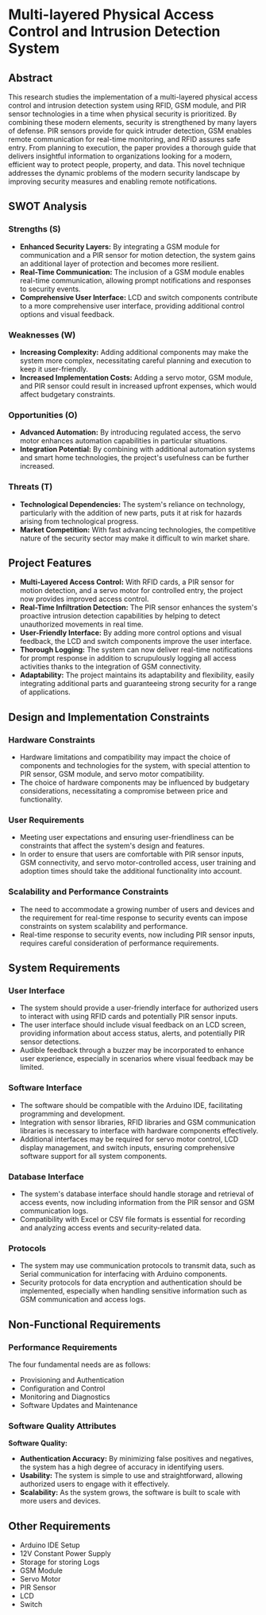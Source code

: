 # Multi-layered Physical Access Control and Intrusion Detection System

## Abstract
This research studies the implementation of a multi-layered physical access control and intrusion detection system using RFID, GSM module, and PIR sensor technologies in a time when physical security is prioritized. By combining these modern elements, security is strengthened by many layers of defense. PIR sensors provide for quick intruder detection, GSM enables remote communication for real-time monitoring, and RFID assures safe entry. From planning to execution, the paper provides a thorough guide that delivers insightful information to organizations looking for a modern, efficient way to protect people, property, and data. This novel technique addresses the dynamic problems of the modern security landscape by improving security measures and enabling remote notifications.

## SWOT Analysis

### Strengths (S)
- **Enhanced Security Layers:** By integrating a GSM module for communication and a PIR sensor for motion detection, the system gains an additional layer of protection and becomes more resilient.
- **Real-Time Communication:** The inclusion of a GSM module enables real-time communication, allowing prompt notifications and responses to security events.
- **Comprehensive User Interface:** LCD and switch components contribute to a more comprehensive user interface, providing additional control options and visual feedback.

### Weaknesses (W)
- **Increasing Complexity:** Adding additional components may make the system more complex, necessitating careful planning and execution to keep it user-friendly. 
- **Increased Implementation Costs:** Adding a servo motor, GSM module, and PIR sensor could result in increased upfront expenses, which would affect budgetary constraints.

### Opportunities (O)
- **Advanced Automation:** By introducing regulated access, the servo motor enhances automation capabilities in particular situations.
- **Integration Potential:** By combining with additional automation systems and smart home technologies, the project's usefulness can be further increased.

### Threats (T)
- **Technological Dependencies:** The system's reliance on technology, particularly with the addition of new parts, puts it at risk for hazards arising from technological progress.
- **Market Competition:** With fast advancing technologies, the competitive nature of the security sector may make it difficult to win market share.

## Project Features
- **Multi-Layered Access Control:** With RFID cards, a PIR sensor for motion detection, and a servo motor for controlled entry, the project now provides improved access control.
- **Real-Time Infiltration Detection:** The PIR sensor enhances the system's proactive intrusion detection capabilities by helping to detect unauthorized movements in real time.
- **User-Friendly Interface:** By adding more control options and visual feedback, the LCD and switch components improve the user interface.
- **Thorough Logging:** The system can now deliver real-time notifications for prompt response in addition to scrupulously logging all access activities thanks to the integration of GSM connectivity.
- **Adaptability:** The project maintains its adaptability and flexibility, easily integrating additional parts and guaranteeing strong security for a range of applications.

## Design and Implementation Constraints

### Hardware Constraints
- Hardware limitations and compatibility may impact the choice of components and technologies for the system, with special attention to PIR sensor, GSM module, and servo motor compatibility.
- The choice of hardware components may be influenced by budgetary considerations, necessitating a compromise between price and functionality.

### User Requirements
- Meeting user expectations and ensuring user-friendliness can be constraints that affect the system's design and features.
- In order to ensure that users are comfortable with PIR sensor inputs, GSM connectivity, and servo motor-controlled access, user training and adoption times should take the additional functionality into account.

### Scalability and Performance Constraints
- The need to accommodate a growing number of users and devices and the requirement for real-time response to security events can impose constraints on system scalability and performance.
- Real-time response to security events, now including PIR sensor inputs, requires careful consideration of performance requirements.

## System Requirements

### User Interface
- The system should provide a user-friendly interface for authorized users to interact with using RFID cards and potentially PIR sensor inputs.
- The user interface should include visual feedback on an LCD screen, providing information about access status, alerts, and potentially PIR sensor detections.
- Audible feedback through a buzzer may be incorporated to enhance user experience, especially in scenarios where visual feedback may be limited.

### Software Interface
- The software should be compatible with the Arduino IDE, facilitating programming and development.
- Integration with sensor libraries, RFID libraries and GSM communication libraries is necessary to interface with hardware components effectively.
- Additional interfaces may be required for servo motor control, LCD display management, and switch inputs, ensuring comprehensive software support for all system components.

### Database Interface
- The system's database interface should handle storage and retrieval of access events, now including information from the PIR sensor and GSM communication logs.
- Compatibility with Excel or CSV file formats is essential for recording and analyzing access events and security-related data.

### Protocols
- The system may use communication protocols to transmit data, such as Serial communication for interfacing with Arduino components.
- Security protocols for data encryption and authentication should be implemented, especially when handling sensitive information such as GSM communication and access logs.

## Non-Functional Requirements

### Performance Requirements
The four fundamental needs are as follows:
- Provisioning and Authentication
- Configuration and Control
- Monitoring and Diagnostics
- Software Updates and Maintenance

### Software Quality Attributes

**Software Quality:**
- **Authentication Accuracy:** By minimizing false positives and negatives, the system has a high degree of accuracy in identifying users.
- **Usability:** The system is simple to use and straightforward, allowing authorized users to engage with it effectively.
- **Scalability:** As the system grows, the software is built to scale with more users and devices.

## Other Requirements
- Arduino IDE Setup
- 12V Constant Power Supply
- Storage for storing Logs
- GSM Module
- Servo Motor
- PIR Sensor
- LCD
- Switch
